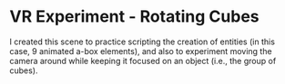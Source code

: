 # VR Experiment - Rotating Cubes

I created this scene to practice scripting the creation of entities (in this case, 9 animated a-box elements), and also to experiment moving the camera around while keeping it focused on an object (i.e., the group of cubes).
